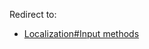 Redirect to:

*   [Localization#Input methods](/index.php/Localization#Input_methods "Localization")